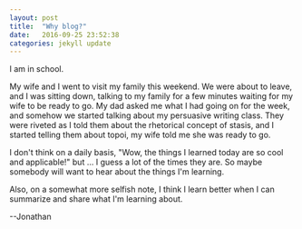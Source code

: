 ```yaml
---
layout: post
title:  "Why blog?"
date:   2016-09-25 23:52:38
categories: jekyll update
---
```


I am in school.  

My wife and I went to visit my family this weekend.  We were about to leave, and I was sitting down, talking to my family for a few minutes waiting for my wife to be ready to go.  My dad asked me what I had going on for the week, and somehow we started talking about my persuasive writing class.  They were riveted as I told them about the rhetorical concept of stasis, and I started telling them about topoi, my wife told me she was ready to go.  

I don't think on a daily basis, "Wow, the things I learned today are so cool and applicable!" but ... I guess a lot of the times they are.  So maybe somebody will want to hear about the things I'm learning.  

Also, on a somewhat more selfish note, I think I learn better when I can summarize and share what I'm learning about.  

--Jonathan
